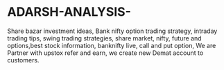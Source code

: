 # ADARSH-ANALYSIS-
Share bazar investment ideas, Bank nifty option trading strategy, intraday trading tips, swing trading strategies, share market, nifty, future and options,best stock information, banknifty live, call and put option, We are Partner with upstox refer and earn, we create new Demat account to customers.
